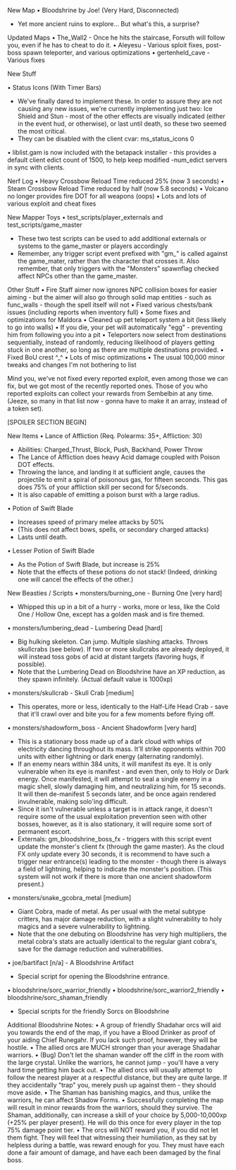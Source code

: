 


New Map
• Bloodshrine by Joe! (Very Hard, Disconnected)
- Yet more ancient ruins to explore... But what's this, a surprise?

Updated Maps
• The_Wall2 - Once he hits the staircase, Forsuth will follow you, even if he has to cheat to do it.
• Aleyesu - Various sploit fixes, post-boss spawn teleporter, and various optimizations
• gertenheld_cave - Various fixes

New Stuff

• Status Icons (With Timer Bars)
- We've finally dared to implement these. In order to assure they are not causing any new issues, we're currently implementing just two: Ice Shield and Stun - most of the other effects are visually indicated (either in the event hud, or otherwise), or last until death, so these two seemed the most critical.
- They can be disabled with the client cvar: ms_status_icons 0

• liblist.gam is now included with the betapack installer - this provides a default client edict count of 1500, to help keep modified -num_edict servers in sync with clients.

Nerf Log
• Heavy Crossbow Reload Time reduced 25% (now 3 seconds)
• Steam Crossbow Reload Time reduced by half (now 5.8 seconds)
• Volcano no longer provides fire DOT for all weapons (oops)
• Lots and lots of various exploit and cheat fixes

New Mapper Toys
• test_scripts/player_externals and test_scripts/game_master
- These two test scripts can be used to add additional externals or systems to the game_master or players accordingly
- Remember, any trigger script event prefixed with "gm_" is called against the game_mater, rather than the character that crosses it. Also remember, that only triggers with the "Monsters" spawnflag checked affect NPCs other than the game_master.

Other Stuff
• Fire Staff aimer now ignores NPC collision boxes for easier aiming - but the aimer will also go through solid map entities - such as func_walls - though the spell itself will not
• Fixed various chests/bank issues (including reports when inventory full)
• Some fixes and optimizations for Maldora
• Cleaned up pet teleport system a bit (less likely to go into walls)
• If you die, your pet will automatically "egg" - preventing him from following you into a pit
• Teleporters now select from destinations sequentially, instead of randomly, reducing likelihood of players getting stuck in one another, so long as there are multiple destinations provided.
• Fixed BoU crest ^_^
• Lots of misc optimizations
• The usual 100,000 minor tweaks and changes I'm not bothering to list

Mind you, we've not fixed every reported exploit, even among those we can fix, but we got most of the recently reported ones. Those of you who reported exploits can collect your rewards from Sembelbin at any time. (Jeeze, so many in that list now - gonna have to make it an array, instead of a token set).

[SPOILER SECTION BEGIN]


New Items
• Lance of Affliction (Req. Polearms: 35+, Affliction: 30)
- Abilities: Charged_Thrust, Block, Push, Backhand, Power Throw
- The Lance of Affliction does heavy Acid damage coupled with Poison DOT effects.
- Throwing the lance, and landing it at sufficient angle, causes the projectile to emit a spiral of poisonous gas, for fifteen seconds. This gas does 75% of your affliction skill per second for 5/seconds.
- It is also capable of emitting a poison burst with a large radius.

• Potion of Swift Blade
- Increases speed of primary melee attacks by 50%
- (This does not affect bows, spells, or secondary charged attacks)
- Lasts until death.

• Lesser Potion of Swift Blade
- As the Potion of Swift Blade, but increase is 25%
- Note that the effects of these potions do not stack! (Indeed, drinking one will cancel the effects of the other.)

New Beasties / Scripts
• monsters/burning_one - Burning One [very hard]
- Whipped this up in a bit of a hurry - works, more or less, like the Cold One / Hollow One, except has a golden mask and is fire themed.

• monsters/lumbering_dead - Lumbering Dead [hard]
- Big hulking skeleton. Can jump. Multiple slashing attacks. Throws skullcrabs (see below). If two or more skullcrabs are already deployed, it will instead toss gobs of acid at distant targets (favoring hugs, if possible).
- Note that the Lumbering Dead on Bloodshrine have an XP reduction, as they spawn infinitely. (Actual default value is 1000xp)

• monsters/skullcrab - Skull Crab [medium]
- This operates, more or less, identically to the Half-Life Head Crab - save that it'll crawl over and bite you for a few moments before flying off.

• monsters/shadowform_boss - Ancient Shadowform [very hard]
- This is a stationary boss made up of a dark cloud with whips of electricity dancing throughout its mass. It'll strike opponents within 700 units with either lightning or dark energy (alternating randomly).
- If an enemy nears within 384 units, it will manifest its eye. It is only vulnerable when its eye is manifest - and even then, only to Holy or Dark energy. Once manifested, it will attempt to seal a single enemy in a magic shell, slowly damaging him, and neutralizing him, for 15 seconds. It will then de-manifest 5 seconds later, and be once again rendered invulnerable, making solo'ing difficult.
- Since it isn't vulnerable unless a target is in attack range, it doesn't require some of the usual exploitation prevention seen with other bosses, however, as it is also stationary, it will require some sort of permanent escort.
- Externals: gm_bloodshrine_boss_fx - triggers with this script event update the monster's client fx (through the game master). As the cloud FX only update every 30 seconds, it is recommend to have such a trigger near entrance(s) leading to the monster - though there is always a field of lightning, helping to indicate the monster's position. (This system will not work if there is more than one ancient shadowform present.)

• monsters/snake_gcobra_metal [medium]
- Giant Cobra, made of metal. As per usual with the metal subtype critters, has major damage reduction, with a slight vulnerability to holy magics and a severe vulnerability to lightning.
- Note that the one debuting on Bloodshrine has very high multipliers, the metal cobra's stats are actually identical to the regular giant cobra's, save for the damage reduction and vulnerabilities.

• joe/bartifact [n/a] - A Bloodshrine Artifact
- Special script for opening the Bloodshrine entrance.

• bloodshrine/sorc_warrior_friendly
• bloodshrine/sorc_warrior2_friendly
• bloodshrine/sorc_shaman_friendly
- Special scripts for the friendly Sorcs on Bloodshrine

Additional Bloodshrine Notes:
• A group of friendly Shadahar orcs will aid you towards the end of the map, if you have a Blood Drinker as proof of your aiding Chief Runegahr. If you lack such proof, however, they will be hostile.
• The allied orcs are MUCH stronger than your average Shadahar warriors.
• (Bug) Don't let the shaman wander off the cliff in the room with the large crystal. Unlike the warriors, he cannot jump - you'll have a very hard time getting him back out.
• The allied orcs will usually attempt to follow the nearest player at a respectful distance, but they are quite large. If they accidentally "trap" you, merely push up against them - they should move aside.
• The Shaman has banishing magics, and thus, unlike the warriors, he can affect Shadow Forms.
• Successfully completing the map will result in minor rewards from the warriors, should they survive. The Shaman, additionally, can increase a skill of your choice by 5,000-10,000xp (+25% per player present). He will do this once for every player in the top 75% damage point tier.
• The orcs will NOT reward you, if you did not let them fight. They will feel that witnessing their humiliation, as they sat by helpless during a battle, was reward enough for you. They must have each done a fair amount of damage, and have each been damaged by the final boss.